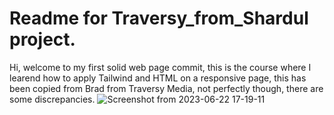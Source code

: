 # Readme for Traversy_from_Shardul project.
Hi, welcome to my first solid web page commit, this is the course where I learend how to apply Tailwind and HTML on a responsive page, this has been copied from Brad from Traversy Media, not perfectly though, there are some discrepancies.
![Screenshot from 2023-06-22 17-19-11](https://github.com/2fast4uok/Traversy_from_Shardul/assets/134356948/b8865f95-3257-436e-a50e-e7ee8e6ec088)
